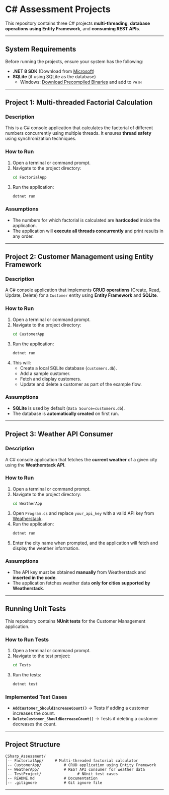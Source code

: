 # C# Assessment Projects

This repository contains three C# projects **multi-threading**, **database operations using Entity Framework**, and **consuming REST APIs**.

---

## **System Requirements**
Before running the projects, ensure your system has the following:

- **.NET 8 SDK** (Download from [Microsoft](https://dotnet.microsoft.com/en-us/download))
- **SQLite** (if using SQLite as the database)
  - Windows: [Download Precompiled Binaries](https://www.sqlite.org/download.html) and add to `PATH`

---

## **Project 1: Multi-threaded Factorial Calculation**

### **Description**
This is a C# console application that calculates the factorial of different numbers concurrently using multiple threads. It ensures **thread safety** using synchronization techniques.

### **How to Run**
1. Open a terminal or command prompt.
2. Navigate to the project directory:
   ```sh
   cd FactorialApp
   ```
3. Run the application:
   ```sh
   dotnet run
   ```

### **Assumptions**
- The numbers for which factorial is calculated are **hardcoded** inside the application.
- The application will **execute all threads concurrently** and print results in any order.

---

## **Project 2: Customer Management using Entity Framework**

### **Description**
A C# console application that implements **CRUD operations** (Create, Read, Update, Delete) for a `Customer` entity using **Entity Framework** and **SQLite**.

### **How to Run**
1. Open a terminal or command prompt.
2. Navigate to the project directory:
   ```sh
   cd CustomerApp
   ```
3. Run the application:
   ```sh
   dotnet run
   ```
4. This will:
   - Create a local SQLite database (`customers.db`).
   - Add a sample customer.
   - Fetch and display customers.
   - Update and delete a customer as part of the example flow.

### **Assumptions**
- **SQLite** is used by default (`Data Source=customers.db`).
- The database is **automatically created** on first run.

---

## **Project 3: Weather API Consumer**

### **Description**
A C# console application that fetches the **current weather** of a given city using the **Weatherstack API**.

### **How to Run**
1. Open a terminal or command prompt.
2. Navigate to the project directory:
   ```sh
   cd WeatherApp
   ```
3. Open `Program.cs` and replace `your_api_key` with a valid API key from [Weatherstack](https://weatherstack.com/dashboard).
4. Run the application:
   ```sh
   dotnet run
   ```
5. Enter the city name when prompted, and the application will fetch and display the weather information.

### **Assumptions**
- The API key must be obtained **manually** from Weatherstack and **inserted in the code**.
- The application fetches weather data **only for cities supported by Weatherstack**.

---

## **Running Unit Tests**
This repository contains **NUnit tests** for the Customer Management application.

### **How to Run Tests**
1. Open a terminal or command prompt.
2. Navigate to the test project:
   ```sh
   cd Tests
   ```
3. Run the tests:
   ```sh
   dotnet test
   ```

### **Implemented Test Cases**
- **`AddCustomer_ShouldIncreaseCount()`** → Tests if adding a customer increases the count.
- **`DeleteCustomer_ShouldDecreaseCount()`** → Tests if deleting a customer decreases the count.

---

## **Project Structure**
```
CSharp_Assessment/
│-- FactorialApp/     # Multi-threaded factorial calculator
│-- CustomerApp/          # CRUD application using Entity Framework
│-- WeatherApp/           # REST API consumer for weather data
│-- TestProject/                # NUnit test cases
│-- README.md             # Documentation
│-- .gitignore            # Git ignore file
```

---
